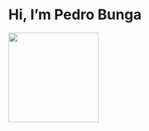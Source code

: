 <h1> Hi, I’m Pedro Bunga </h1>

<img height="180em" src="https://github-readme-stats.vercel.app/api/top-langs/?username=PedroBunga&show_icons=true&hide_border=true&layout=compact&langs_count=10&theme=radical"/>
